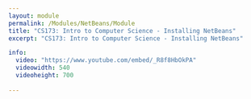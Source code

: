 ```yaml
---
layout: module
permalink: /Modules/NetBeans/Module
title: "CS173: Intro to Computer Science - Installing NetBeans"
excerpt: "CS173: Intro to Computer Science - Installing NetBeans"

info:
  video: "https://www.youtube.com/embed/_R8f8HbOkPA"
  videowidth: 540
  videoheight: 700
  
---
```

